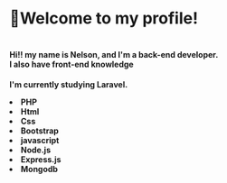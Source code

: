 <h1>👋Welcome to my profile!</h1>  

<div style="display:flex" align="center">
  
<spam>

<h4 align="left">
Hi!! my name is Nelson, and I'm a back-end developer. <br>
I also have front-end knowledge <br>
</h4> 
  
  
<h4 align="left">
 
I'm currently studying Laravel.
  
<li>PHP</li>
<li>Html</li>
<li>Css</li>
<li>Bootstrap</li>
<li>javascript</li>
<li>Node.js</li>
<li>Express.js</li>
<li>Mongodb</li>

</h4>
 
</spam>
</div>

<div> 

</div>
